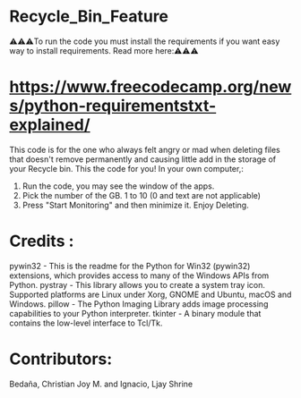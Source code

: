 # Recycle_Bin_Feature

⚠️⚠️⚠️To run the code you must install the requirements if you want easy way to install requirements. Read more here:⚠️⚠️⚠️
 # https://www.freecodecamp.org/news/python-requirementstxt-explained/


This code is for the one who always felt angry or mad when deleting files that doesn't remove permanently and causing little add in the storage of your Recycle bin. This the code for you!
In your own computer,:
1. Run the code, you may see the window of the apps.
2. Pick the number of the GB. 1 to 10 (0 and text are not applicable)
3. Press "Start Monitoring" and then minimize it. Enjoy Deleting.

# Credits : 
pywin32 - This is the readme for the Python for Win32 (pywin32) extensions, which provides access to many of the Windows APIs from Python.
pystray - This library allows you to create a system tray icon. Supported platforms are Linux under Xorg, GNOME and Ubuntu, macOS and Windows.
pillow - The Python Imaging Library adds image processing capabilities to your Python interpreter.
tkinter - A binary module that contains the low-level interface to Tcl/Tk.

# Contributors:
Bedaña, Christian Joy M. and Ignacio, Ljay Shrine
